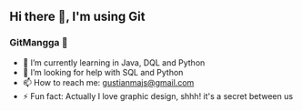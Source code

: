 <!--
### Hi there 👋
-->

## Hi there 👋, I'm using Git
### GitMangga 🥭

<!--
**GitMangga/GitMangga** is a ✨ _special_ ✨ repository because its `README.md` (this file) appears on your GitHub profile.

Here are some ideas to get you started:
-->

- 🌱 I’m currently learning in Java, DQL and Python
- 🤔 I’m looking for help with SQL and Python
- 📫 How to reach me: gustianmajs@gmail.com
- ⚡ Fun fact: Actually I love graphic design, shhh! it's a secret between us

<!--
**gustianmajs/gustianmajs** is a ✨ _special_ ✨ repository because its `README.md` (this file) appears on your GitHub profile.

Here are some ideas to get you started:

- 🔭 I’m currently working on ...
- 🌱 I’m currently learning ...
- 👯 I’m looking to collaborate on ...
- 🤔 I’m looking for help with ...
- 💬 Ask me about ...
- 📫 How to reach me: ...
- 😄 Pronouns: ...
- ⚡ Fun fact: ...
-->

